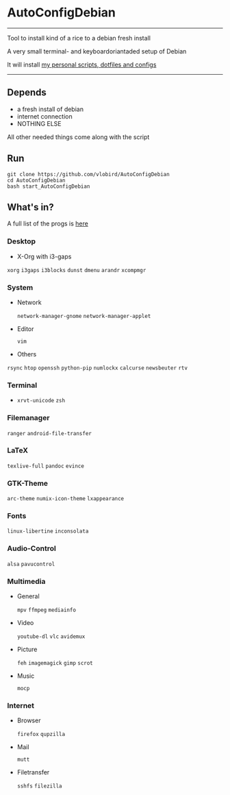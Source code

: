 # AutoConfigDebian
-----

Tool to install kind of a rice to a debian fresh install

A very small terminal- and keyboardoriantaded setup of Debian

It will install [my personal scripts, dotfiles and configs](https://github.com/vlobird/ricedots)

-----

## Depends
- a fresh install of debian
- internet connection
- NOTHING ELSE

All other needed things come along with the script

## Run
```shell
git clone https://github.com/vlobird/AutoConfigDebian
cd AutoConfigDebian
bash start_AutoConfigDebian
```
## What's in?
A full list of the progs is [here](https://github.com/AutoConfigDebian/blob/master/src/proglist)
### Desktop

- X-Org with i3-gaps

`xorg` `i3gaps`  `i3blocks`  `dunst`  `dmenu`  `arandr` `xcompmgr` 

### System

- Network

  `network-manager-gnome` `network-manager-applet`

- Editor

  `vim`

- Others

 `rsync` `htop`  `openssh` `python-pip` `numlockx` `calcurse` `newsbeuter` `rtv`

### Terminal
- `xrvt-unicode`  `zsh`

### Filemanager
`ranger` `android-file-transfer`

### LaTeX
`texlive-full` `pandoc` `evince`

### GTK-Theme
`arc-theme` `numix-icon-theme` `lxappearance`

### Fonts
`linux-libertine` `inconsolata`

### Audio-Control
`alsa` `pavucontrol`

### Multimedia
- General

  `mpv` `ffmpeg` `mediainfo`

- Video

  `youtube-dl` `vlc` `avidemux`

- Picture

  `feh` `imagemagick` `gimp` `scrot`

- Music

  `mocp`

### Internet
- Browser

  `firefox` `qupzilla`

- Mail

  `mutt`

- Filetransfer

  `sshfs` `filezilla`


